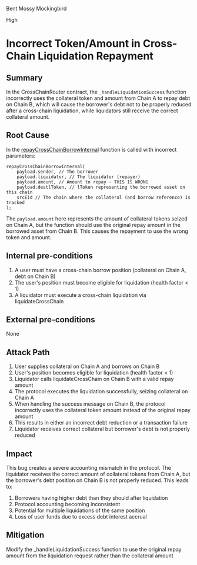 Bent Mossy Mockingbird

High

# Incorrect Token/Amount in Cross-Chain Liquidation Repayment

## Summary
In the CrossChainRouter contract, the `_handleLiquidationSuccess` function incorrectly uses the collateral token and amount from Chain A to repay debt on Chain B, which will cause the borrower's debt not to be properly reduced after a cross-chain liquidation, while liquidators still receive the correct collateral amount.

## Root Cause
In the [repayCrossChainBorrowInternal](https://github.com/sherlock-audit/2025-05-lend-audit-contest/blob/main/Lend-V2/src/LayerZero/CrossChainRouter.sol#L464-L470) function is called with incorrect parameters:

```solidity
repayCrossChainBorrowInternal(
    payload.sender, // The borrower
    payload.liquidator, // The liquidator (repayer)
    payload.amount, // Amount to repay - THIS IS WRONG
    payload.destlToken, // lToken representing the borrowed asset on this chain
    srcEid // The chain where the collateral (and borrow reference) is tracked
);
```

The `payload.amount` here represents the amount of collateral tokens seized on Chain A, but the function should use the original repay amount in the borrowed asset from Chain B. This causes the repayment to use the wrong token and amount.

## Internal pre-conditions
1. A user must have a cross-chain borrow position (collateral on Chain A, debt on Chain B)
2. The user's position must become eligible for liquidation (health factor < 1)
3. A liquidator must execute a cross-chain liquidation via liquidateCrossChain

## External pre-conditions
None

## Attack Path
1. User supplies collateral on Chain A and borrows on Chain B
2. User's position becomes eligible for liquidation (health factor < 1)
3. Liquidator calls liquidateCrossChain on Chain B with a valid repay amount
4. The protocol executes the liquidation successfully, seizing collateral on Chain A
5. When handling the success message on Chain B, the protocol incorrectly uses the collateral token amount instead of the original repay amount
6. This results in either an incorrect debt reduction or a transaction failure
7. Liquidator receives correct collateral but borrower's debt is not properly reduced

## Impact
This bug creates a severe accounting mismatch in the protocol. The liquidator receives the correct amount of collateral tokens from Chain A, but the borrower's debt position on Chain B is not properly reduced. This leads to:  

1. Borrowers having higher debt than they should after liquidation
2. Protocol accounting becoming inconsistent
3. Potential for multiple liquidations of the same position
4. Loss of user funds due to excess debt interest accrual

## Mitigation
Modify the _handleLiquidationSuccess function to use the original repay amount from the liquidation request rather than the collateral amount